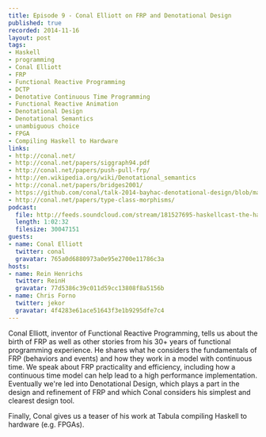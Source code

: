```yaml
--- 
title: Episode 9 - Conal Elliott on FRP and Denotational Design
published: true
recorded: 2014-11-16
layout: post
tags:
- Haskell
- programming
- Conal Elliott
- FRP
- Functional Reactive Programming
- DCTP
- Denotative Continuous Time Programming
- Functional Reactive Animation
- Denotational Design
- Denotational Semantics
- unambiguous choice
- FPGA
- Compiling Haskell to Hardware
links:
- http://conal.net/
- http://conal.net/papers/siggraph94.pdf
- http://conal.net/papers/push-pull-frp/
- http://en.wikipedia.org/wiki/Denotational_semantics
- http://conal.net/papers/bridges2001/
- https://github.com/conal/talk-2014-bayhac-denotational-design/blob/master/README.md
- http://conal.net/papers/type-class-morphisms/
podcast:
  file: http://feeds.soundcloud.com/stream/181527695-haskellcast-the-haskell-cast-9-conal.mp3
  length: 1:02:32
  filesize: 30047151
guests:
- name: Conal Elliott
  twitter: conal
  gravatar: 765a0d6880973a0e95e2700e11786c3a
hosts:
- name: Rein Henrichs
  twitter: ReinH
  gravatar: 77d5386c39c011d59cc13808f8a5156b
- name: Chris Forno
  twitter: jekor
  gravatar: 4f4283e61ace51643f3e1b9295dfe7c4
---
```

Conal Elliott, inventor of Functional Reactive Programming, tells us about the birth of FRP as well as other stories from his 30+ years of functional programming experience. He shares what he considers the fundamentals of FRP (behaviors and events) and how they work in a model with continuous time. We speak about FRP practicality and efficiency, including how a continuous time model can help lead to a high performance implementation. Eventually we're led into Denotational Design, which plays a part in the design and refinement of FRP and which Conal considers his simplest and clearest design tool.

Finally, Conal gives us a teaser of his work at Tabula compiling Haskell to hardware (e.g. FPGAs).
